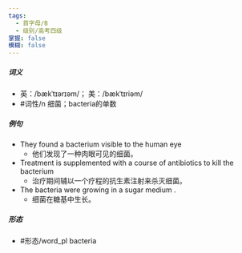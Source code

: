 ```yaml
---
tags:
  - 首字母/B
  - 级别/高考四级
掌握: false
模糊: false
---
```

##### 词义
- 英：/bækˈtɪərɪəm/； 美：/bækˈtɪriəm/
- #词性/n  细菌；bacteria的单数
##### 例句
- They found a bacterium visible to the human eye
	- 他们发现了一种肉眼可见的细菌。
- Treatment is supplemented with a course of antibiotics to kill the bacterium
	- 治疗期间辅以一个疗程的抗生素注射来杀灭细菌。
- The bacteria were growing in a sugar medium .
	- 细菌在糖基中生长。
##### 形态
- #形态/word_pl bacteria
